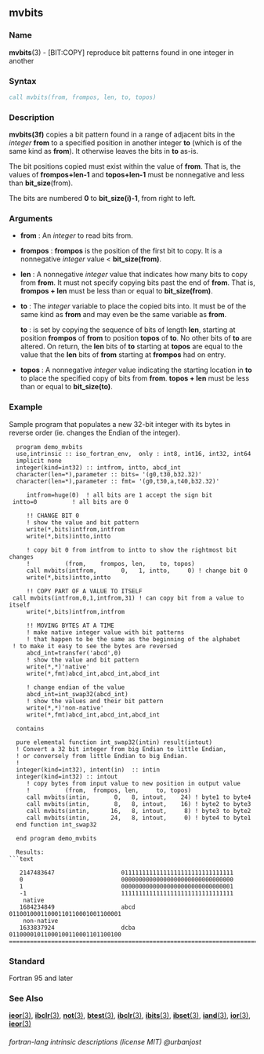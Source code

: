 ## mvbits

### **Name**

**mvbits**(3) - \[BIT:COPY\] reproduce bit patterns found in one integer in another

### **Syntax**

```fortran
call mvbits(from, frompos, len, to, topos)
```

### **Description**

**mvbits(3f)** copies a bit pattern found in a range of adjacent bits in
the _integer_ **from** to a specified position in another integer **to**
(which is of the same kind as **from**). It otherwise leaves the bits
in **to** as-is.

The bit positions copied must exist within the value of **from**.
That is, the values of **frompos+len-1** and **topos+len-1** must be
nonnegative and less than **bit_size**(from).

The bits are numbered **0** to **bit_size(i)-1**, from right to left.

### **Arguments**

- **from**
  : An _integer_ to read bits from.
- **frompos**
  : **frompos** is the position of the first bit to copy. It is a
  nonnegative _integer_ value < **bit_size(from)**.
- **len**
  : A nonnegative _integer_ value that indicates how many bits to
  copy from **from**. It must not specify copying bits past the end
  of **from**. That is, **frompos + len** must be less than or equal
  to **bit_size(from)**.
- **to**
  : The _integer_ variable to place the copied bits into. It must
  be of the same kind as **from** and may even be the same variable
  as **from**.

  **to**
  : is set by copying the sequence of bits of length **len**,
  starting at position **frompos** of **from** to position **topos** of
  **to**. No other bits of **to** are altered. On return, the **len**
  bits of **to** starting at **topos** are equal to the value that
  the **len** bits of **from** starting at **frompos** had on entry.

- **topos**
  : A nonnegative _integer_ value indicating the starting location in
  **to** to place the specified copy of bits from **from**.
  **topos + len** must be less than or equal to **bit_size(to)**.

### **Example**

Sample program that populates a new 32-bit integer with its bytes in
reverse order (ie. changes the Endian of the integer).

      program demo_mvbits
      use,intrinsic :: iso_fortran_env,  only : int8, int16, int32, int64
      implicit none
      integer(kind=int32) :: intfrom, intto, abcd_int
      character(len=*),parameter :: bits= '(g0,t30,b32.32)'
      character(len=*),parameter :: fmt= '(g0,t30,a,t40,b32.32)'

         intfrom=huge(0)  ! all bits are 1 accept the sign bit
     intto=0          ! all bits are 0

         !! CHANGE BIT 0
         ! show the value and bit pattern
         write(*,bits)intfrom,intfrom
         write(*,bits)intto,intto

         ! copy bit 0 from intfrom to intto to show the rightmost bit changes
         !          (from,    frompos, len,    to, topos)
         call mvbits(intfrom,       0,   1, intto,     0) ! change bit 0
         write(*,bits)intto,intto

         !! COPY PART OF A VALUE TO ITSELF
     call mvbits(intfrom,0,1,intfrom,31) ! can copy bit from a value to itself
         write(*,bits)intfrom,intfrom

         !! MOVING BYTES AT A TIME
         ! make native integer value with bit patterns
         ! that happen to be the same as the beginning of the alphabet
     ! to make it easy to see the bytes are reversed
         abcd_int=transfer('abcd',0)
         ! show the value and bit pattern
         write(*,*)'native'
         write(*,fmt)abcd_int,abcd_int,abcd_int

         ! change endian of the value
         abcd_int=int_swap32(abcd_int)
         ! show the values and their bit pattern
         write(*,*)'non-native'
         write(*,fmt)abcd_int,abcd_int,abcd_int

      contains

      pure elemental function int_swap32(intin) result(intout)
      ! Convert a 32 bit integer from big Endian to little Endian,
      ! or conversely from little Endian to big Endian.
      !
      integer(kind=int32), intent(in)  :: intin
      integer(kind=int32) :: intout
         ! copy bytes from input value to new position in output value
         !          (from,  frompos, len,     to, topos)
         call mvbits(intin,       0,   8, intout,    24) ! byte1 to byte4
         call mvbits(intin,       8,   8, intout,    16) ! byte2 to byte3
         call mvbits(intin,      16,   8, intout,     8) ! byte3 to byte2
         call mvbits(intin,      24,   8, intout,     0) ! byte4 to byte1
      end function int_swap32

      end program demo_mvbits

````
  Results:
```text

   2147483647                   01111111111111111111111111111111
   0                            00000000000000000000000000000000
   1                            00000000000000000000000000000001
   -1                           11111111111111111111111111111111
    native
   1684234849                   abcd      01100100011000110110001001100001
    non-native
   1633837924                   dcba      01100001011000100110001101100100
================================================================================
````

### **Standard**

Fortran 95 and later

### **See Also**

[**ieor**(3)](IEOR),
[**ibclr**(3)](IBCLR),
[**not**(3)](NOT),
[**btest**(3)](BTEST),
[**ibclr**(3)](IBCLR),
[**ibits**(3)](IBITS),
[**ibset**(3)](IBSET),
[**iand**(3)](IAND),
[**ior**(3)](IOR),
[**ieor**(3)](IEOR)

###### fortran-lang intrinsic descriptions (license MIT) @urbanjost
